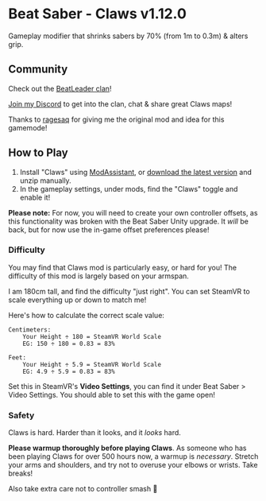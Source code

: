 # Beat Saber - Claws v1.12.0

Gameplay modifier that shrinks sabers by 70% (from 1m to 0.3m) & alters grip.

## Community

Check out the [BeatLeader clan](https://www.beatleader.xyz/clan/CLAW)!

[Join my Discord](http://claws.ruirize.co.uk) to get into the clan, chat & share great Claws maps!

Thanks to [ragesaq](https://twitch.tv/ragesaq) for giving me the original mod and idea for this gamemode!

## How to Play

1. Install "Claws" using [ModAssistant](https://github.com/Assistant/ModAssistant), or [download the latest version](https://github.com/SteffanDonal/BeatSaber-Claws/releases) and unzip manually.
2. In the gameplay settings, under mods, find the "Claws" toggle and enable it!

**Please note:** For now, you will need to create your own controller offsets, as this functionality was broken with the Beat Saber Unity upgrade. It _will_ be back, but for now use the in-game offset preferences please!

### Difficulty

You may find that Claws mod is particularly easy, or hard for you! The difficulty of this mod is largely based on your armspan.

I am 180cm tall, and find the difficulty "just right". You can set SteamVR to scale everything up or down to match me!

Here's how to calculate the correct scale value:
```
Centimeters:
	Your Height ÷ 180 = SteamVR World Scale
	EG: 150 ÷ 180 = 0.83 = 83%

Feet:
	Your Height ÷ 5.9 = SteamVR World Scale
	EG: 4.9 ÷ 5.9 = 0.83 = 83%
```

Set this in SteamVR's **Video Settings**, you can find it under Beat Saber > Video Settings. You should able to set this with the game open!

### Safety

Claws is hard. Harder than it looks, and it _looks_ hard.

**Please warmup thoroughly before playing Claws**. As someone who has been playing Claws for over 500 hours now, a warmup is _necessary_. Stretch your arms and shoulders, and try not to overuse your elbows or wrists. Take breaks!

Also take extra care not to controller smash 🤣
